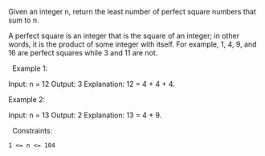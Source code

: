 Given an integer n, return the least number of perfect square numbers that sum to n.

A perfect square is an integer that is the square of an integer; in other words, it is the product of some integer with itself. For example, 1, 4, 9, and 16 are perfect squares while 3 and 11 are not.

 
Example 1:

Input: n = 12
Output: 3
Explanation: 12 = 4 + 4 + 4.


Example 2:

Input: n = 13
Output: 2
Explanation: 13 = 4 + 9.


 
Constraints:


	1 <= n <= 104

